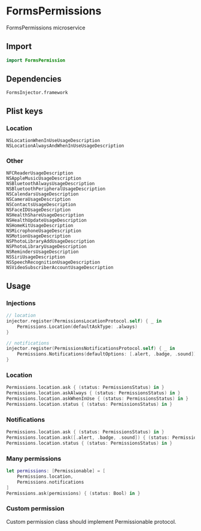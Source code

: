 # FormsPermissions

FormsPermissions microservice

## Import

```swift
import FormsPermission
```

## Dependencies

```
FormsInjector.framework
```

## Plist keys

### Location
```
NSLocationWhenInUseUsageDescription
NSLocationAlwaysAndWhenInUseUsageDescription
```

### Other

```
NFCReaderUsageDescription
NSAppleMusicUsageDescription
NSBluetoothAlwaysUsageDescription
NSBluetoothPeripheralUsageDescription
NSCalendarsUsageDescription
NSCameraUsageDescription
NSContactsUsageDescription
NSFaceIDUsageDescription
NSHealthShareUsageDescription
NSHealthUpdateUsageDescription
NSHomeKitUsageDescription
NSMicrophoneUsageDescription
NSMotionUsageDescription
NSPhotoLibraryAddUsageDescription
NSPhotoLibraryUsageDescription
NSRemindersUsageDescription
NSSiriUsageDescription
NSSpeechRecognitionUsageDescription
NSVideoSubscriberAccountUsageDescription
```

## Usage

### Injections

```swift
// location
injector.register(PermissionsLocationProtocol.self) { _ in
    Permissions.Location(defaultAskType: .always)
}

// notifications
injector.register(PermissionsNotificationsProtocol.self) { _ in
    Permissions.Notifications(defaultOptions: [.alert, .badge, .sound])
}
```

### Location

```swift
Permissions.location.ask { (status: PermissionsStatus) in }
Permissions.location.askAlways { (status: PermissionsStatus) in }
Permissions.location.askWhenInUse { (status: PermissionsStatus) in }
Permissions.location.status { (status: PermissionsStatus) in }
```

### Notifications

```swift
Permissions.location.ask { (status: PermissionsStatus) in }
Permissions.location.ask([.alert, .badge, .sound]) { (status: PermissionStatus) in }
Permissions.location.status { (status: PermissionsStatus) in }
```

### Many permissions

```swift
let permissions: [Permissionable] = [
    Permissions.location,
    Permissions.notifications
]
Permissions.ask(permissions) { (status: Bool) in }
```

### Custom permission

Custom permission class should implement Permissionable protocol.